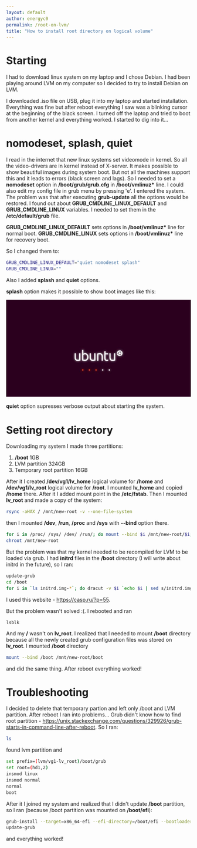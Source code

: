 ```yaml
---
layout: default
author: energyc0
permalink: /root-on-lvm/
title: "How to install root directory on logical volume"
---
```

# Starting
I had to download linux system on my laptop and I chose Debian. I had been playing around LVM on my computer so I decided to try to install Debian on LVM.

I downloaded .iso file on USB, plug it into my laptop and started installation. Everything was fine but after reboot everything I saw was a blinking cursor at the beginning of the black screen. I turned off the laptop and tried to boot from another kernel and everything worked. I started to dig into it...

# nomodeset, splash, quiet
I read in the internet that new linux systems set videomode in kernel. So all the video-drivers are in kernel instead of X-server. It makes possible to show beautiful images during system boot. But not all the machines support this and it leads to errors (black screen and lags). So I needed to set a **nomodeset** option in **/boot/grub/grub.cfg** in **/boot/vmlinuz\*** line. I could also edit my config file in grub menu by pressing 'e'. I entered the system. The problem was that after executing **grub-update** all the options would be restored. I found out about **GRUB_CMDLINE_LINUX_DEFAULT** and **GRUB_CMDLINE_LINUX** variables. I needed to set them in the **/etc/default/grub** file. 

**GRUB_CMDLINE_LINUX_DEFAULT** sets options in **/boot/vmlinuz\*** line for normal boot.
**GRUB_CMDLINE_LINUX** sets options in **/boot/vmlinuz\*** line for recovery boot.

So I changed them to:
```bash
GRUB_CMDLINE_LINUX_DEFAULT="quiet nomodeset splash"
GRUB_CMDLINE_LINUX=""
```

Also I added **splash** and **quiet** options.

**splash** option makes it possible to show boot images like this:

![Ubuntu splash screen](/assets/ubuntu-splash-screen.png)

**quiet** option supresses verbose output about starting the system.

# Setting root directory
Downloading my system I made three partitions:
1. **/boot** 1GB
2. LVM partition 324GB
3. Temporary root partition 16GB

After it I created **/dev/vg1/lv_home** logical volume for **/home** and **/dev/vg1/lv_root** logical volume for **/root**. I mounted **lv_home** and copied **/home** there. After it I added mount point in the **/etc/fstab**. Then I mounted **lv_root** and made a copy of the system:
```bash
rsync -aHAX / /mnt/new-root -v --one-file-system
```
then I mounted **/dev**, **/run**, **/proc** and **/sys** with **--bind** option there.
```bash
for i in /proc/ /sys/ /dev/ /run/; do mount --bind $i /mnt/new-root/$i; done
chroot /mnt/new-root
```
But the problem was that my kernel needed to be recompiled for LVM to be loaded via grub.
I had **initrd** files in the **/boot** directory (I will write about initrd in the future), so I ran:
```bash
update-grub
cd /boot
for i in `ls initrd.img-*`; do dracut -v $i `echo $i | sed s/initrd.img-//g` --force; done
```
I used this website - <https://casp.ru/?p=55>.

But the problem wasn't solved :(. I rebooted and ran
```
lsblk
```
And my **/** wasn't on **lv_root**. I realized that I needed to mount **/boot** directory because all the newly created grub configuration files was stored on **lv_root**. I mounted **/boot** directory
```bash
mount --bind /boot /mnt/new-root/boot
```
and did the same thing. After reboot everything worked!

# Troubleshooting
I decided to delete that temporary partion and left only /boot and LVM partition. After reboot I ran into problems... Grub didn't know how to find root partition - <https://unix.stackexchange.com/questions/329926/grub-starts-in-command-line-after-reboot>. So I ran:
```bash
ls
```
found lvm partition and
```bash
set prefix=(lvm/vg1-lv_root)/boot/grub
set root=(hd1,2)
insmod linux
insmod normal
normal
boot
```

After it I joined my system and realized that I didn't update **/boot** partition, so I ran (because /boot partition was mounted on **/boot/efi**):
```bash
grub-install --target=x86_64-efi --efi-directory=/boot/efi --bootloader-id=debian --recheck --debug /dev/sdb
update-grub
```
and everything worked!